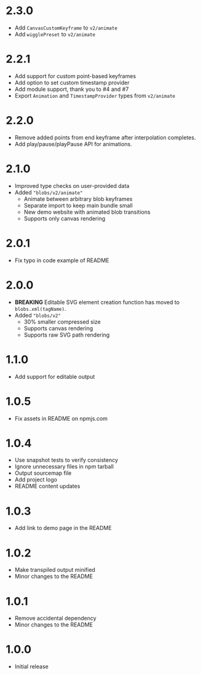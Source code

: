 # 2.3.0

-   Add `CanvasCustomKeyframe` to `v2/animate`
-   Add `wigglePreset` to `v2/animate`

# 2.2.1

-   Add support for custom point-based keyframes
-   Add option to set custom timestamp provider
-   Add module support, thank you to #4 and #7
-   Export `Animation` and `TimestampProvider` types from `v2/animate`

# 2.2.0

-   Remove added points from end keyframe after interpolation completes.
-   Add play/pause/playPause API for animations.

# 2.1.0

-   Improved type checks on user-provided data
-   Added `"blobs/v2/animate"`
    -   Animate between arbitrary blob keyframes
    -   Separate import to keep main bundle small
    -   New demo website with animated blob transitions
    -   Supports only canvas rendering

# 2.0.1

-   Fix typo in code example of README

# 2.0.0

-   **BREAKING** Editable SVG element creation function has moved to `blobs.xml(tagName)`.
-   Added `"blobs/v2"`
    -   30% smaller compressed size
    -   Supports canvas rendering
    -   Supports raw SVG path rendering

# 1.1.0

-   Add support for editable output

# 1.0.5

-   Fix assets in README on npmjs.com

# 1.0.4

-   Use snapshot tests to verify consistency
-   Ignore unnecessary files in npm tarball
-   Output sourcemap file
-   Add project logo
-   README content updates

# 1.0.3

-   Add link to demo page in the README

# 1.0.2

-   Make transpiled output minified
-   Minor changes to the README

# 1.0.1

-   Remove accidental dependency
-   Minor changes to the README

# 1.0.0

-   Initial release
